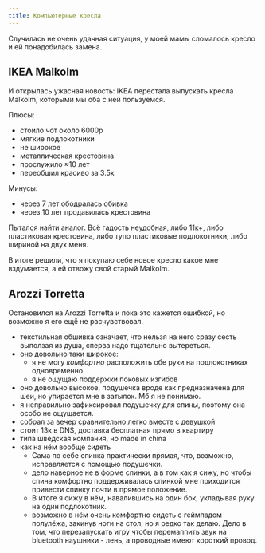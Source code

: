 ```yaml
---
title: Компьютерные кресла
---
```


Случилась не очень удачная ситуация, у моей мамы сломалось кресло и ей понадобилась замена.

## IKEA Malkolm

И открылась ужасная новость: IKEA перестала выпускать кресла Malkolm, которыми мы оба с ней пользуемся.

Плюсы:

+ стоило чот около 6000р
+ мягкие подлокотники
+ не широкое
+ металлическая крестовина
+ прослужило ≈10 лет
+ переобшил красиво за 3.5к

Минусы:

- через 7 лет ободралась обивка
- через 10 лет продавилась крестовина

Пытался найти аналог. Всё гадость неудобная, либо 11к+, либо пластиковая крестовина, либо тупо пластиковые подлокотники, либо шириной на двух меня.

В итоге решили, что я покупаю себе новое кресло какое мне вздумается, а ей отвожу свой старый Malkolm.

## Arozzi Torretta

Остановился на Arozzi Torretta и пока это кажется ошибкой, но возможно я его ещё не расчувствовал.

- текстильная обшивка означает, что нельзя на него сразу сесть выползая из душа, сперва надо тщательно вытереться.
- оно довольно таки широкое:
    - я не могу *комфортно* расположить обе руки на подлокотниках одновременно
    - я не ощущаю поддержки поковых изгибов
- оно довольно высокое, подушечка вроде как предназначена для шеи, но упирается мне в затылок. Мб я не понимаю.
- я неправильно зафиксировал подушечку для спины, поэтому она особо не ощущается.
- собрал за вечер сравнительно легко вместе с девушкой
- стоит 13к в DNS, доставка бесплатная прямо в квартиру
- типа шведская компания, но made in china
- как на нём вообще сидеть
    - Сама по себе спинка практически прямая, что, возможно, исправляется с помощью подушечки.
    - дело наверное не в форме спинки, а в том как я сижу, но чтобы спина комфортно поддерживалась спинкой мне приходится привести спинку почти в прямое положение.
    - В итоге я сижу в нём, навалившись на один бок, укладывая руку на один подлокотник.
    - возможно в нём очень комфортно сидеть с геймпадом полулёжа, закинув ноги на стол, но я редко так делаю. Дело в том, что перезапускать игру чтобы перемаппить звук на bluetooth наушники - лень, а проводные имеют короткий провод.

